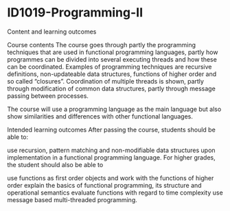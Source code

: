 # ID1019-Programming-II

Content and learning outcomes

Course contents
The course goes through partly the programming techniques that are used in functional programming languages, partly how programmes can be divided into several executing threads and how these can be coordinated. Examples of programming techniques are recursive definitions, non-updateable data structures, functions of higher order and so called “closures”. Coordination of multiple threads is shown, partly through modification of common data structures, partly through message passing between processes.

The course will use a programming language as the main language but also show similarities and differences with other functional languages.

Intended learning outcomes
After passing the course, students should be able to:

use recursion, pattern matching and non-modifiable data structures upon implementation in a functional programming language.
For higher grades, the student should also be able to

use functions as first order objects and work with the functions of higher order
explain the basics of functional programming, its structure and operational semantics
evaluate functions with regard to time complexity
use message based multi-threaded programming. 
